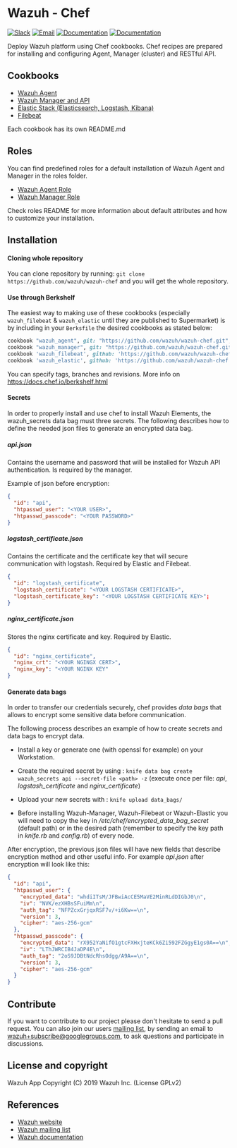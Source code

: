# Wazuh - Chef 

[![Slack](https://img.shields.io/badge/slack-join-blue.svg)](https://goo.gl/forms/M2AoZC4b2R9A9Zy12)
[![Email](https://img.shields.io/badge/email-join-blue.svg)](https://groups.google.com/forum/#!forum/wazuh)
[![Documentation](https://img.shields.io/badge/docs-view-green.svg)](https://documentation.wazuh.com)
[![Documentation](https://img.shields.io/badge/web-view-green.svg)](https://wazuh.com)

Deploy Wazuh platform using Chef cookbooks. Chef recipes are prepared for installing and configuring Agent, Manager (cluster) and RESTful API.

## Cookbooks

* [Wazuh Agent ](https://github.com/wazuh/wazuh-chef/tree/master/wazuh_agent)
* [Wazuh Manager and API](https://github.com/wazuh/wazuh-chef/tree/master/wazuh_manager)
* [Elastic Stack (Elasticsearch, Logstash, Kibana)](https://github.com/wazuh/wazuh-chef/tree/master/wazuh_elastic)
* [Filebeat](https://github.com/wazuh/wazuh-chef/tree/master/wazuh_filebeat)

Each cookbook has its own README.md

## Roles

You can find predefined roles for a default installation of Wazuh Agent and Manager in the roles folder.

- [Wazuh Agent Role](https://github.com/wazuh/wazuh-chef/tree/master/roles/wazuh_agent.json)
- [Wazuh Manager Role](https://github.com/wazuh/wazuh-chef/tree/master/roles/wazuh_agent.json)

Check roles README for more information about default attributes and how to customize your installation.

## Installation

#### Cloning whole repository

You can clone repository by running: ```git clone https://github.com/wazuh/wazuh-chef```  and you will get the whole repository.

#### Use through Berkshelf

The easiest way to making use of these cookbooks (especially `wazuh_filebeat` & `wazuh_elastic` until they are published to Supermarket) is by including in your `Berksfile` the desired cookbooks as stated below:

```ruby
cookbook "wazuh_agent", git: "https://github.com/wazuh/wazuh-chef.git",rel: 'cookbooks/wazuh_agent'
cookbook "wazuh_manager", git: "https://github.com/wazuh/wazuh-chef.git",rel: 'cookbooks/wazuh_manager'
cookbook 'wazuh_filebeat', github: 'https://github.com/wazuh/wazuh-chef.git', rel: 'cookbooks/wazuh_filebeat'
cookbook 'wazuh_elastic', github: 'https://github.com/wazuh/wazuh-chef.git', rel: 'cookbooks/wazuh_elastic'
```

You can specify tags, branches and revisions. More info on https://docs.chef.io/berkshelf.html

#### Secrets

In order to properly install and use chef to install Wazuh Elements, the wazuh_secrets data bag must three secrets. The following describes how to define the needed json files to generate an encrypted data bag.

##### api.json

Contains the username and password that will be installed for Wazuh API authentication. Is required by the manager.

Example of json before encryption:

```json
{
  "id": "api",
  "htpasswd_user": "<YOUR USER>",
  "htpasswd_passcode": "<YOUR PASSWORD>"
}

```

##### logstash_certificate.json

Contains the certificate and the certificate key that will secure communication with logstash. Required by  Elastic and Filebeat.

```json
{
  "id": "logstash_certificate",
  "logstash_certificate": "<YOUR LOGSTASH CERTIFICATE>",
  "logstash_certificate_key": "<YOUR LOGSTASH CERTIFICATE KEY>"¡
}

```

##### nginx_certificate.json

Stores the nginx certificate and key. Required by Elastic.

```json
{
  "id": "nginx_certificate",
  "nginx_crt": "<YOUR NGINGX CERT>",
  "nginx_key": "<YOUR NGINX KEY"
}
```



#### Generate data bags

In order to transfer our credentials securely, chef provides *data bags* that allows to encrypt some sensitive data before communication.

The following process describes an example of how to create secrets and data bags to encrypt data.

* Install a key or generate one (with openssl for example) on your Workstation.

* Create the required secret by using : ```knife data bag create wazuh_secrets api --secret-file <path> -z```  (execute once per file: *api*, *logstash_certificate* and *nginx_certificate*)

* Upload your new secrets with : ```knife upload data_bags/```

* Before installing Wazuh-Manager, Wazuh-Filebeat or Wazuh-Elastic you will need to copy the key in */etc/chef/encrypted_data_bag_secret* (default path) or in the desired path (remember to specify the key path in *knife.rb* and *config.rb*) of every node.

  

After encryption, the previous json files will have new fields that describe encryption method and other useful info. For example *api.json* after encryption will look like this:

```json
{
  "id": "api",
  "htpasswd_user": {
    "encrypted_data": "whdiITsM/JFBwiAcCE5MaVE2MinRLdDIGbJ0\n",
    "iv": "NVK/ezXHBsSFuiMm\n",
    "auth_tag": "NFPZcxGrjqxRSF7v/+i6Kw==\n",
    "version": 3,
    "cipher": "aes-256-gcm"
  },
  "htpasswd_passcode": {
    "encrypted_data": "rX952YaNifO1gtcFXHxjteKCk6Zi592FZGgyE1gs0A==\n",
    "iv": "LThJWRCIB4JaDP4E\n",
    "auth_tag": "2oS9JDBtNdcRhsOdgg/A9A==\n",
    "version": 3,
    "cipher": "aes-256-gcm"
  }
}
```



## Contribute

If you want to contribute to our project please don't hesitate to send a pull request. You can also join our users [mailing list](https://groups.google.com/d/forum/wazuh), by sending an email to [wazuh+subscribe@googlegroups.com](mailto:wazuh+subscribe@googlegroups.com), to ask questions and participate in discussions.

## License and copyright

Wazuh App Copyright (C) 2019 Wazuh Inc. (License GPLv2)


## References

* [Wazuh website](http://wazuh.com)
* [Wazuh mailing list](https://groups.google.com/d/forum/wazuh)
* [Wazuh documentation](http://documentation.wazuh.com)
